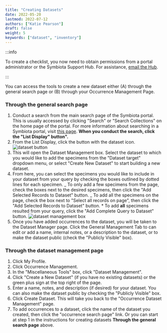 ```yaml
---
title: "Creating Datasets"
date: 2022-05-20
lastmod: 2022-07-12
authors: ["Katie Pearson"]
draft: false
weight: 5
keywords: ["dataset", "inventory"]
---
```


:::info

To create a checklist, you now need to obtain permissions from a portal administrator or the Symbiota Support Hub. For assistance, [email the Hub](mailto:help@symbiota.org).

:::

You can access the tools to create a new dataset either (A) through the general search page or (B) through your Occurrence Management Page.

### Through the general search page

1. Conduct a search from the main search page of the Symbiota portal. This is usually accessed by clicking "Search" or "Search Collections" on the home page of the portal. For more information about searching in a Symbiota portal, visit [this page](/docs/User_Guide/searching_records). **When you conduct the search, click the "List Display" button".**
2. From the List Display, click the button with the dataset icon.
   ![dataset button](/img/datasetbutton.png "dataset button")
3. This will open the Dataset Management box. Select the dataset to which you would like to add the specimens from the "Dataset target" dropdown menu, or select "Create New Dataset" to start building a new dataset.
4. From here, you can select the specimens you would like to include in your dataset from your query by checking the boxes outlined by dotted lines for each specimen.
   _ To only add a few specimens from the page, check the boxes next to the desired specimens, then click the "Add Selected Records to Dataset" button.
   _ To add all the specimens on the page, check the box next to "Select all records on page", then click the "Add Selected Records to Dataset" button. \* To add **all** specimens resulted from your query, click the "Add Complete Query to Dataset" button.
   ![dataset management box](/img/datasetmanagement.png "dataset management box")
5. Once you have added occurrences to the dataset, you will be taken to the Dataset Manager page. Click the General Management Tab to can edit or add a name, internal notes, or a description to the dataset, or to make the dataset public (check the "Publicly Visible" box).

### Through the dataset management page

1. Click My Profile.
2. Click Occurrence Management.
3. In the "Miscellaneous Tools" box, click "Dataset Management".
4. Click "Create a New Dataset" (if you have no existing datasets) or the green plus sign at the top right of the page.
5. Enter a name, notes, and description (if desired) for your dataset. You can also make the dataset public by checking the "Publicly Visible" box.
6. Click Create Dataset. This will take you back to the "Occurrence Dataset Management" page.
7. To add occurrences to a dataset, click the name of the dataset you created, then click the "occurrence search page" link. Or you can start at step 1 in the instructions for creating datasets **Through the general search page** above.

